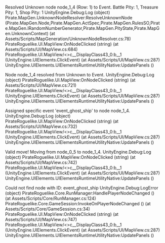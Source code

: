 Resolved Unknown node node_1_4 (Row: 1) to Event. Battle Pity: 1, Treasure Pity: 1, Shop Pity: 1
UnityEngine.Debug:Log (object)
Pirate.MapGen.UnknownNodeResolver:ResolveUnknownNode (Pirate.MapGen.Node,Pirate.MapGen.ActSpec,Pirate.MapGen.RulesSO,Pirate.MapGen.IRandomNumberGenerator,Pirate.MapGen.PityState,Pirate.MapGen.UnknownContext) (at Assets/Scripts/MapGeneration/UnknownNodeResolver.cs:78)
PirateRoguelike.UI.MapView:OnNodeClicked (string) (at Assets/Scripts/UI/MapView.cs:684)
PirateRoguelike.UI.MapView/<>c__DisplayClass43_0:<RenderNodesAndEdges>b__1 (UnityEngine.UIElements.ClickEvent) (at Assets/Scripts/UI/MapView.cs:287)
UnityEngine.UIElements.UIElementsRuntimeUtilityNative:UpdatePanels ()

Node node_1_4 resolved from Unknown to Event.
UnityEngine.Debug:Log (object)
PirateRoguelike.UI.MapView:OnNodeClicked (string) (at Assets/Scripts/UI/MapView.cs:721)
PirateRoguelike.UI.MapView/<>c__DisplayClass43_0:<RenderNodesAndEdges>b__1 (UnityEngine.UIElements.ClickEvent) (at Assets/Scripts/UI/MapView.cs:287)
UnityEngine.UIElements.UIElementsRuntimeUtilityNative:UpdatePanels ()

Assigned specific event 'event_ghost_ship' to node node_1_4.
UnityEngine.Debug:Log (object)
PirateRoguelike.UI.MapView:OnNodeClicked (string) (at Assets/Scripts/UI/MapView.cs:732)
PirateRoguelike.UI.MapView/<>c__DisplayClass43_0:<RenderNodesAndEdges>b__1 (UnityEngine.UIElements.ClickEvent) (at Assets/Scripts/UI/MapView.cs:287)
UnityEngine.UIElements.UIElementsRuntimeUtilityNative:UpdatePanels ()

Valid move! Moving from node_0_5 to node_1_4.
UnityEngine.Debug:Log (object)
PirateRoguelike.UI.MapView:OnNodeClicked (string) (at Assets/Scripts/UI/MapView.cs:742)
PirateRoguelike.UI.MapView/<>c__DisplayClass43_0:<RenderNodesAndEdges>b__1 (UnityEngine.UIElements.ClickEvent) (at Assets/Scripts/UI/MapView.cs:287)
UnityEngine.UIElements.UIElementsRuntimeUtilityNative:UpdatePanels ()

Could not find node with ID: event_ghost_ship
UnityEngine.Debug:LogError (object)
PirateRoguelike.Core.RunManager:HandlePlayerNodeChanged () (at Assets/Scripts/Core/RunManager.cs:124)
PirateRoguelike.Core.GameSession:InvokeOnPlayerNodeChanged () (at Assets/Scripts/Core/GameSession.cs:34)
PirateRoguelike.UI.MapView:OnNodeClicked (string) (at Assets/Scripts/UI/MapView.cs:747)
PirateRoguelike.UI.MapView/<>c__DisplayClass43_0:<RenderNodesAndEdges>b__1 (UnityEngine.UIElements.ClickEvent) (at Assets/Scripts/UI/MapView.cs:287)
UnityEngine.UIElements.UIElementsRuntimeUtilityNative:UpdatePanels ()


